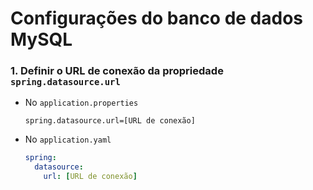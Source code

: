 # Configurações do banco de dados MySQL

### 1. Definir o URL de conexão da propriedade `spring.datasource.url`

* No `application.properties`

  ```properties
  spring.datasource.url=[URL de conexão]
  ```

* No `application.yaml`

  ```yaml
  spring:
    datasource:
      url: [URL de conexão]
  ```